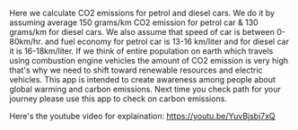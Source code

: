 Here we calculate CO2 emissions for petrol and diesel cars.
We do it by assuming average 150 grams/km CO2 emission for petrol car & 
130 grams/km for diesel cars.
We also assume that speed of car is between 0-80km/hr. and fuel economy for petrol car is 13-16 km/liter  and for diesel car it is 16-18km/liter.
If we think of entire population on earth which travels using combustion engine vehicles the amount of CO2 emission is very high that's why we need to shift toward renewable resources and electric vehicles.
This app is intended to create awareness among people about global warming and carbon emissions.
Next time you check path for your journey please use this app to check on carbon emissions.

Here's the youtube video for explaination:
https://youtu.be/YuvBjsbj7xQ
